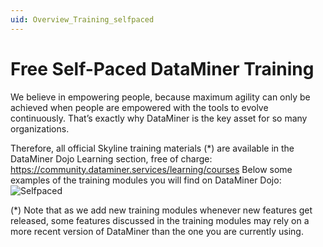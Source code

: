 ```yaml
---
uid: Overview_Training_selfpaced
---
```


# Free Self-Paced DataMiner Training

We believe in empowering people, because maximum agility can only be achieved when people are empowered with the tools to evolve continuously. That’s exactly why DataMiner is the key asset for so many organizations.

Therefore, all official Skyline training materials (*) are available in the DataMiner Dojo Learning section, free of charge:
https://community.dataminer.services/learning/courses
Below some examples of the training modules you will find on DataMiner Dojo:
  ![Selfpaced](~/dataminer-overview/images/TR_selfpaced.png)

(*) Note that as we add new training modules whenever new features get released, some features discussed in the training modules may rely on a more recent version of DataMiner than the one you are currently using.
